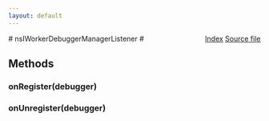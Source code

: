 ```yaml
---
layout: default
---
```

<div class='links' style='float:right'><a href="../index.html">Index</a>
<a href="http://dxr.mozilla.org/mozilla-central/source/dom/workers/nsIWorkerDebuggerManager.idl">Source file</a>
</div>
# nsIWorkerDebuggerManagerListener #

## Methods ##

### onRegister(debugger) ###

### onUnregister(debugger) ###
